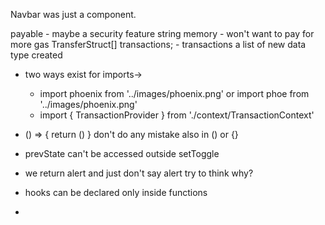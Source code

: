 <!-- insights -->
Navbar was just a component.

<!-- thoughts -->
payable - maybe a security feature 
string memory - won't want to pay for more gas
TransferStruct[] transactions; - transactions a list of new data type created

- two ways exist for imports->
   - import phoenix from '../images/phoenix.png'
   or
   import phoe from '../images/phoenix.png'
   - import { TransactionProvider } from './context/TransactionContext'

- () => {
   return ()
}
don't do any mistake also in () or {}

- prevState can't be accessed outside setToggle
- we return alert and just don't say alert try to think why?
- hooks can be declared only inside functions
- 